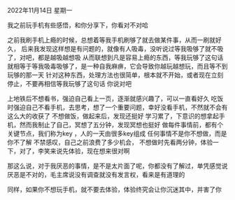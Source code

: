 2022年11月14日 星期一

我之前玩手机有些感悟，和你分享下，你看对不对哈

之前我刷手机上瘾的时候，总想着等我手机刷够了就去做某件事，从而一刷就好久，
后来我发现这样想是有问题的，就像有人吸毒，没听说过等我吸够了就不吸了，对吧，都是越吸越想吸
从而联想到凡是容易上瘾的东西，等我玩够了这句话就相等于等我吸毒吸够了，是一种自我麻痹，它会导致你越玩越想玩，而且等不到玩够的那一天
针对这种东西，处理方法也很简单，根本就不开始，或者现在立刻停止，不要再相信等我玩够了这句话
你说对吧




上地铁后不想看书，强迫自己看上一页，逐渐就感兴趣了，可以一直看好久
吃饭时强迫自己不看手机，去思考，想了一个重要问题，幸好没看手机，不然就不会有这么大的收获了
不想做饭，做起来后，发现还挺好
学习累了，下意识的想拿起手机，然而我制止了自己，冥想了五分钟，发现冥想也挺好
做每件事情前，都有个关键节点，我们称为key
，人的一天由很多key组成
任何事情不是你不想做，而是你不了解
不禁感叹，自己之前浪费了多少机会，
不想做时先看两分钟，体验一下，对了，李笑来说先体验，现在想来很对啊

那这么说，对于我厌恶的事情，是不是太片面了呢，你都没有了解过，单凭感觉说厌恶是不对的，毛主席说没有调查就没有发言权，看来是有道理的

同样，如果你不想玩手机，就不要去体验，体验终究会让你沉迷其中，并害了你




